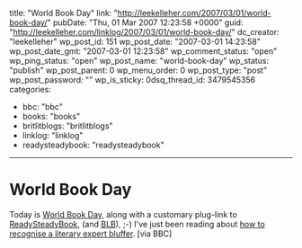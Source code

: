 title: "World Book Day"
link: "http://leekelleher.com/2007/03/01/world-book-day/"
pubDate: "Thu, 01 Mar 2007 12:23:58 +0000"
guid: "http://leekelleher.com/linklog/2007/03/01/world-book-day/"
dc_creator: "leekelleher"
wp_post_id: 151
wp_post_date: "2007-03-01 14:23:58"
wp_post_date_gmt: "2007-03-01 12:23:58"
wp_comment_status: "open"
wp_ping_status: "open"
wp_post_name: "world-book-day"
wp_status: "publish"
wp_post_parent: 0
wp_menu_order: 0
wp_post_type: "post"
wp_post_password: ""
wp_is_sticky: 0dsq_thread_id: 3479545356
categories:
  - bbc: "bbc"
  - books: "books"
  - britlitblogs: "britlitblogs"
  - linklog: "linklog"
  - readysteadybook: "readysteadybook"

---

# World Book Day

Today is <a href="http://www.worldbookday.com/">World Book Day</a>, along with a customary plug-link to <a href="http://www.readysteadybook.com/">ReadySteadyBook</a>, (and <a href="http://www.britlitblogs.com/">BLB</a>), ;-) I've just been reading about <a href="http://news.bbc.co.uk/1/hi/magazine/6404297.stm">how to recognise a literary expert bluffer</a>. [via BBC]